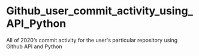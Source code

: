 # Github_user_commit_activity_using_API_Python
All of 2020’s commit activity for the user's particular repository using Github API and Python
